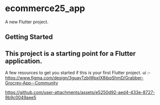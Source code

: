 # ecommerce25_app

A new Flutter project.

## Getting Started

## This project is a starting point for a Flutter application. 

A few resources to get you started if this is your first Flutter project.
ui :- https://www.figma.com/design/3guayTzbjWpxIX8ibqShmD/Grabber-Grocrey-App--Community

https://github.com/user-attachments/assets/e5250d92-aed4-433e-8727-9b9c0049aee5

